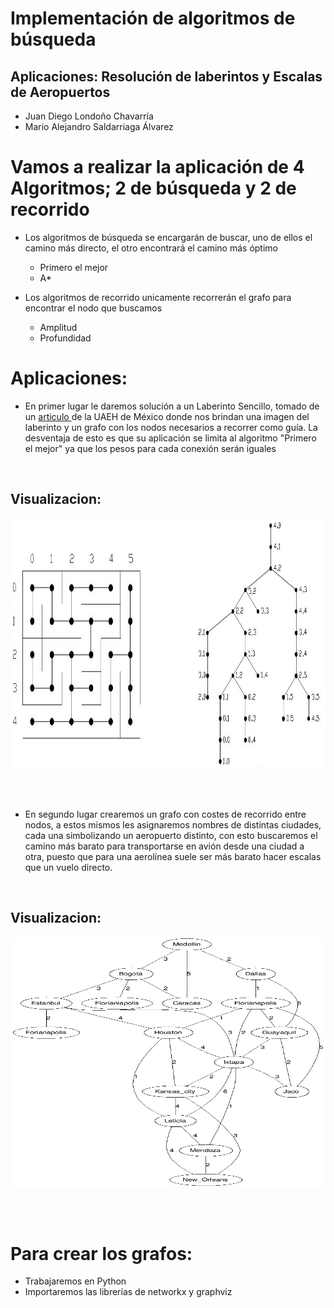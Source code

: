 # Implementación de algoritmos de búsqueda
## Aplicaciones: Resolución de laberintos y Escalas de Aeropuertos

- Juan Diego Londoño Chavarría
- Mario Alejandro Saldarriaga Álvarez

# Vamos a realizar la aplicación de 4 Algoritmos; 2 de búsqueda y 2 de recorrido
- Los algoritmos de búsqueda se encargarán de buscar, uno de ellos el camino más directo, el otro encontrará el camino más óptimo
    - Primero el mejor
    - A*

- Los algoritmos de recorrido unicamente recorrerán el grafo para encontrar el nodo que buscamos
    - Amplitud
    - Profundidad

# Aplicaciones:
- En primer lugar le daremos solución a un Laberinto Sencillo, tomado de un <a href="https://repository.uaeh.edu.mx/revistas/index.php/huejutla/article/view/1089/4757">articulo </a> de la UAEH de México donde nos brindan una imagen del laberinto y un grafo con los nodos necesarios a recorrer como guía. La desventaja de esto es que su aplicación se limita al algoritmo "Primero el mejor" ya que los pesos para cada conexión serán iguales

<br>

## Visualizacion:
<img alt="Laberinto" src="Imagenes\Laberinto.png" width="800" height="400" />

<br><br>

- En segundo lugar crearemos un grafo con costes de recorrido entre nodos, a estos mismos les asignaremos nombres de distintas ciudades, cada una simbolizando un aeropuerto distinto, con esto buscaremos el camino más barato para transportarse en avión desde una ciudad a otra, puesto que para una aerolínea suele ser más barato hacer escalas que un vuelo directo.

<br>

## Visualizacion:
<img alt="Ciudades" src="Imagenes\Ciudades.png" width="800" height="400" />

<br><br>

# Para crear los grafos:
- Trabajaremos en Python
- Importaremos las librerías de networkx y graphviz